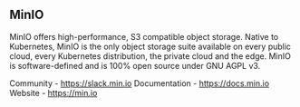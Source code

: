 ## MinIO 

MinIO offers high-performance, S3 compatible object storage. Native to Kubernetes, MinIO is the only object storage suite available on every public cloud, every Kubernetes distribution, the private cloud and the
edge. MinIO is software-defined and is 100% open source under GNU AGPL v3.

Community - https://slack.min.io
Documentation - https://docs.min.io
Website - https://min.io
